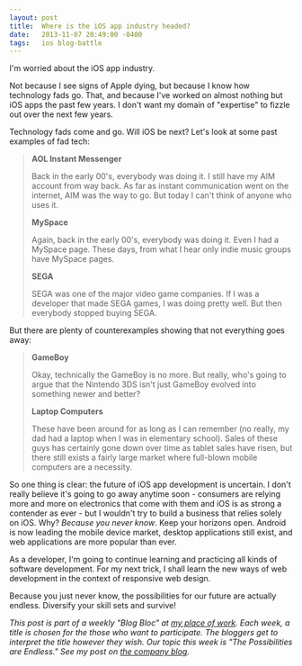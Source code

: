 ```yaml
---
layout: post
title:  Where is the iOS app industry headed?
date:   2013-11-07 20:49:00 -0400
tags:   ios blog-battle
---
```


I'm worried about the iOS app industry.

Not because I see signs of Apple dying, but because I know how technology fads go. That, and because I've worked on almost nothing but iOS apps the past few years. I don't want my domain of "expertise" to fizzle out over the next few years.

Technology fads come and go. Will iOS be next? Let's look at some past examples of fad tech:

> **AOL Instant Messenger**
> 
> Back in the early 00's, everybody was doing it. I still have my AIM account from way back. As far as instant communication went on the internet, AIM was the way to go. But today I can't think of anyone who uses it.
> 
> **MySpace**
> 
> Again, back in the early 00's, everybody was doing it. Even I had a MySpace page. These days, from what I hear only indie music groups have MySpace pages.
> 
> **SEGA**
> 
> SEGA was one of the major video game companies. If I was a developer that made SEGA games, I was doing pretty well. But then everybody stopped buying SEGA.

But there are plenty of counterexamples showing that not everything goes away:

> **GameBoy**
> 
> Okay, technically the GameBoy is no more. But really, who's going to argue that the Nintendo 3DS isn't just GameBoy evolved into something newer and better?
> 
> **Laptop Computers**
> 
> These have been around for as long as I can remember (no really, my dad had a laptop when I was in elementary school). Sales of these guys has certainly gone down over time as tablet sales have risen, but there still exists a fairly large market where full-blown mobile computers are a necessity.

So one thing is clear: the future of iOS app development is uncertain. I don't really believe it's going to go away anytime soon - consumers are relying more and more on electronics that come with them and iOS is as strong a contender as ever - but I wouldn't try to build a business that relies solely on iOS. Why? *Because you never know*. Keep your horizons open. Android is now leading the mobile device market, desktop applications still exist, and web applications are more popular than ever.

As a developer, I'm going to continue learning and practicing all kinds of software development. For my next trick, I shall learn the new ways of web development in the context of responsive web design.

Because you just never know, the possibilities for our future are actually endless. Diversify your skill sets and survive!

*This post is part of a weekly "Blog Bloc" at [my place of work](http://www.sep.com/). Each week, a title is chosen for the those who want to participate. The bloggers get to interpret the title however they wish. Our topic this week is "The Possibilities are Endless." See my post on [the company blog](https://www.sep.com/sep-blog/2013/11/15/curiosity-as-a-tool/).*

